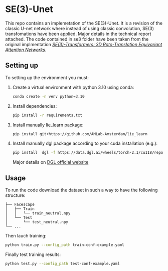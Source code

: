 # SE(3)-Unet

This repo contains an implemetation of the SE(3)-Unet. It is a revision of the classic U-net network where instead of using classic convolution, SE(3) transfomations have been applied. Major details in the technical report attached. The code contained in se3 folder have been taken from the original implmentation [*SE(3)-Transformers: 3D Roto-Translation Equivariant Attention Networks*](https://arxiv.org/pdf/2006.10503). 

## Setting up

To setting up the environment you must:
1. Create a virtual environment with python 3.10 using conda:
   ```bash
   conda create -n venv python=3.10
   ```
2. Install dependencies:
   ```bash
   pip install -r requirements.txt
   ```
3. Install manually lie_learn package:
   ```bash
   pip install git+https://github.com/AMLab-Amsterdam/lie_learn
   ```
4. Install manually dgl package according to your cuda installation (e.g.):
   ```bash
   pip install  dgl -f https://data.dgl.ai/wheels/torch-2.1/cu118/repo.html
   ```
   Major details on [DGL official website](https://www.dgl.ai/pages/start.html)

## Usage 

To run the code download the dataset in such a way to have the following structure:
```
├── Facescape       
│   ├── Train
│   │   └── train_neutral.npy
│   └── Test 
│       └── test_neutral.npy
└── ...
```

Then lauch training:
```bash
python train.py --config_path train-conf-example.yaml
```

Finally test training results:
```bash
python test.py --config_path test-conf-example.yaml
```

